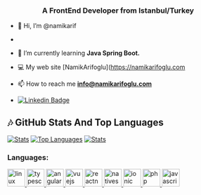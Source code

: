 <h3 align="center">A FrontEnd Developer from Istanbul/Turkey</h3>

- 👋 Hi, I’m @namikarif
- 
- 🌱 I’m currently learning **Java Spring Boot.**

- 💻 My web site [NamikArifoglu](https://namikarifoglu.com

- 📫 How to reach me **info@namikarifoglu.com**  

-  [![Linkedin Badge](https://img.shields.io/badge/NamigAbdukarimov-follow%20on%20linkedin-blue?style=for-the-badge&logo=linkedin)](https://www.linkedin.com/in/namikarifoglu/)

## :notes: GitHub Stats And Top Languages

[![Stats](https://github-readme-stats.vercel.app/api?username=namikarif&show_icons=true&count_private=true&layout=compact&theme=dark)](#)       [![Top Languages](https://github-readme-stats.vercel.app/api/top-langs/?username=namikarif&layout=compact&langs_count=8&theme=dark)](#)
[![Stats](http://github-readme-streak-stats.herokuapp.com?user=namikarif&theme=highcontrast&fire=CA0000)](#)


  
  <h3 align="left">Languages:</h3>
<p align="left">
  <a href="https://developer.android.com/" target="_blank"> 
    <img src="https://www.svgrepo.com/show/303175/android-logo.svg" 
         alt="linux" width="40" height="40"
    /> 
  </a>
  
  <a href="https://www.typescriptlang.org/" target="_blank">
    <img
      src="https://upload.wikimedia.org/wikipedia/commons/thumb/4/4c/Typescript_logo_2020.svg/2048px-Typescript_logo_2020.svg.png"
      alt="typescript"
      width="40"
      height="40"
    /> </a>
  <a href="https://angular.io/" target="_blank">
    <img
      src="https://upload.wikimedia.org/wikipedia/commons/thumb/c/cf/Angular_full_color_logo.svg/500px-Angular_full_color_logo.svg.png"
      alt="angular"
      width="40"
      height="40"
    /> </a>
  <a href="https://vuejs.org/" target="_blank">
    <img
      src="https://upload.wikimedia.org/wikipedia/commons/thumb/9/95/Vue.js_Logo_2.svg/555px-Vue.js_Logo_2.svg.png"
      alt="vuejs"
      width="40"
      height="40"
    /> </a>
                 
<a href="https://reactnative.dev/" target="_blank">
    <img
      src="https://droidcontrols.com/wp-content/uploads/2021/05/react-native-logo.png"
      alt="reactnative"
      width="40"
      height="40"
    /> </a>
  
  <a href="https://nativescript.org/" target="_blank">
    <img
      src="https://www.azoft.com/wp-content/uploads/2017/10/nativescript@3x.png"
      alt="nativescript"
      width="40"
      height="40"
    /> </a>
  <a href="https://ionicframework.com/" target="_blank">
    <img
      src="https://upload.wikimedia.org/wikipedia/commons/thumb/d/d1/Ionic_Logo.svg/2560px-Ionic_Logo.svg.png"
      alt="ionic"
      width="40"
      height="40"
    /> </a>
                 
   <a href="https://www.php.net/" target="_blank">
    <img
      src="https://www.svgrepo.com/show/303208/php-1-logo.svg"
      alt="php"
      width="40"
      height="40"
    /> </a>
  <a href="https://www.javascript.com/" target="_blank">
    <img
      src="https://upload.wikimedia.org/wikipedia/commons/thumb/9/99/Unofficial_JavaScript_logo_2.svg/1024px-Unofficial_JavaScript_logo_2.svg.png"
      alt="javascript"
      width="40"
      height="40"
    /> </a>
</p>
